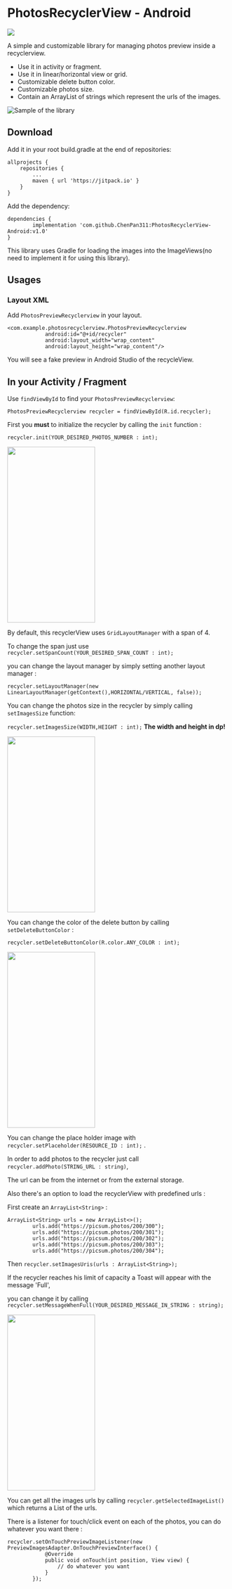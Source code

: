 # PhotosRecyclerView - Android
[![](https://jitpack.io/v/ChenPan311/PhotosRecyclerView-Android.svg)](https://jitpack.io/#ChenPan311/PhotosRecyclerView-Android)

A simple and customizable library for managing photos preview inside a recyclerview.
* Use it in activity or fragment.
* Use it in linear/horizontal view or grid.
* Customizable delete button color.
* Customizable photos size.
* Contain an ArrayList of strings which represent the urls of the images.

![Sample of the library](samples/sample.gif)

## Download
Add it in your root build.gradle at the end of repositories:

```
allprojects {
	repositories {
		...
		maven { url 'https://jitpack.io' }
	}
}
```

Add the dependency:

```
dependencies {
        implementation 'com.github.ChenPan311:PhotosRecyclerView-Android:v1.0'
}
```


This library uses Gradle for loading the images into the ImageViews(no need to implement it for using this library).

## Usages
### Layout XML
Add ` PhotosPreviewRecyclerview ` in your layout.

``` 
<com.example.photosrecyclerview.PhotosPreviewRecyclerview
            android:id="@+id/recycler"
            android:layout_width="wrap_content"
            android:layout_height="wrap_content"/> 
```

You will see a fake preview in Android Studio of the recycleView.

## In your Activity / Fragment
Use ` findViewById ` to find your ` PhotosPreviewRecyclerview `:

`PhotosPreviewRecyclerview recycler = findViewById(R.id.recycler);`

First you **must** to initialize the recycler by calling the `init` function :

`recycler.init(YOUR_DESIRED_PHOTOS_NUMBER : int);`

<img src="samples/example1.jpg" width="200" height="400">

By default, this recyclerView uses `GridLayoutManager` with a span of 4.

To change the span just use `recycler.setSpanCount(YOUR_DESIRED_SPAN_COUNT : int);`

you can change the layout manager by simply setting another layout manager :

`recycler.setLayoutManager(new LinearLayoutManager(getContext(),HORIZONTAL/VERTICAL, false));`

You can change the photos size in the recycler by simply calling `setImagesSize` function:

`recycler.setImagesSize(WIDTH,HEIGHT : int);`
**The width and height in dp!**

<img src="samples/examplesize.jpg" width="200" height="400">

You can change the color of the delete button by calling `setDeleteButtonColor` :

`recycler.setDeleteButtonColor(R.color.ANY_COLOR : int);`

<img src="samples/examplecolor.jpg" width="200" height="400">

You can change the place holder image with `recycler.setPlaceholder(RESOURCE_ID : int);` .

In order to add photos to the recycler just call `recycler.addPhoto(STRING_URL : string)`,

The url can be from the internet or from the external storage.

Also there's an option to load the recyclerView with predefined urls :

First create an `ArrayList<String>` :
```
ArrayList<String> urls = new ArrayList<>();
        urls.add("https://picsum.photos/200/300");
        urls.add("https://picsum.photos/200/301");
        urls.add("https://picsum.photos/200/302");
        urls.add("https://picsum.photos/200/303");
        urls.add("https://picsum.photos/200/304");
```
Then `recycler.setImagesUris(urls : ArrayList<String>);`

If the recycler reaches his limit of capacity a Toast will appear with the message 'Full',

you can change it by calling `recycler.setMessageWhenFull(YOUR_DESIRED_MESSAGE_IN_STRING : string);`

<img src="samples/examplemsg.jpg" width="200" height="400">

You can get all the images urls by calling `recycler.getSelectedImageList()` which returns a List of the urls.

There is a listener for touch/click event on each of the photos, you can do whatever you want there : 
```
recycler.setOnTouchPreviewImageListener(new PreviewImagesAdapter.OnTouchPreviewInterface() {
            @Override
            public void onTouch(int position, View view) {
                // do whatever you want
            }
        });
```
